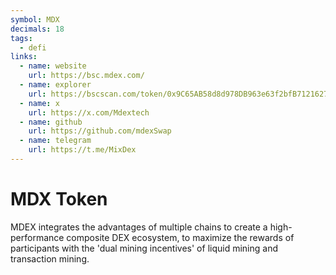 ```yaml
---
symbol: MDX
decimals: 18
tags:
  - defi
links:
  - name: website
    url: https://bsc.mdex.com/
  - name: explorer
    url: https://bscscan.com/token/0x9C65AB58d8d978DB963e63f2bfB7121627e3a739
  - name: x
    url: https://x.com/Mdextech
  - name: github
    url: https://github.com/mdexSwap
  - name: telegram
    url: https://t.me/MixDex
---
```


# MDX Token

MDEX integrates the advantages of multiple chains to create a high-performance composite DEX ecosystem, to maximize the rewards of participants with the 'dual mining incentives' of liquid mining and transaction mining.

